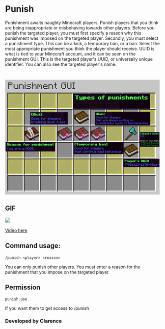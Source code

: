 # Punish
Punishment awaits naughty Minecraft players. Punish players that you think are being inappropriate or misbehaving towards other players. Before you punish the targeted player, you must first specify a reason why this punishment was imposed on the targeted player. Secondly, you must select a punishment type. This can be a kick, a temporary ban, or a ban. Select the most appropriate punishment you think the player should receive. UUID is what is tied to your Minecraft account, and it can be seen on the punishment GUI. This is the targeted player's UUID, or universally unique identifier. You can also see the targeted player's name.
#

![](https://raw.githubusercontent.com/PositionV2024/Punish/main/Screenshots/Main%20screenshot.png)

## GIF
![](https://img.youtube.com/vi/5WbTjcTP6Y4/0.jpg)

[Video here](https://www.youtube.com/watch?v=5WbTjcTP6Y4)


## Command usage:
    /punish <player> <reason>
  
   You can only punish other players. 
    You must enter a reason for the punishment that you impose on the targeted player.
## Permission
    punish.use
If you want them to get access to /punish
### Developed by Clarence
